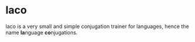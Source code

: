 # laco
laco is a very small and simple conjugation trainer for languages, hence the name **la**nguage **co**njugations.
